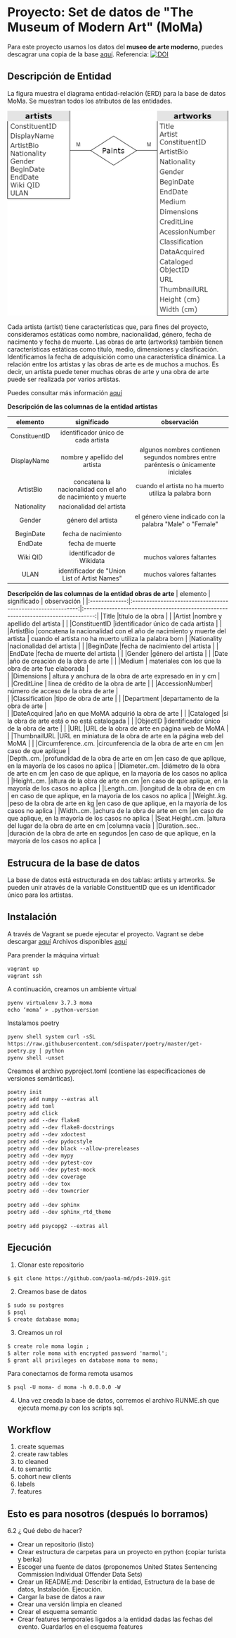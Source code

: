 # Proyecto: Set de datos de "The Museum of Modern Art" (MoMa) 
Para este proyecto usamos los datos del **museo de arte moderno**, puedes descagrar una copia de la base [aquí](https://github.com/MuseumofModernArt/collection). Referencia: [![DOI](https://zenodo.org/badge/doi/10.5281/zenodo.3524700.svg)](http://dx.doi.org/10.5281/zenodo.3524700)

## Descripción de Entidad
La figura muestra el diagrama entidad-relación (ERD) para la base de datos MoMa. Se muestran todos los atributos de las entidades.

![Alt text](results/entidad-relacion.png?raw=true "Title")

Cada artista (artist) tiene características que, para fines del proyecto, consideramos estáticas como nombre, nacionalidad, género, fecha de nacimento y fecha de muerte. Las obras de arte (artworks) también tienen características estáticas como título, medio, dimensiones y clasificación. Identificamos la fecha de adquisición como una característica dinámica.
La relación entre los artistas y las obras de arte es de muchos a muchos. Es decir, un artista puede tener muchas obras de arte y una obra de arte puede ser realizada por varios artistas.

Puedes consultar más información [aquí](https://github.com/MuseumofModernArt/collection)

**Descripción de las columnas de la entidad artistas**

|    ﻿elemento   |                         significado                         |                                     observación                                    |
|:-------------:|:-----------------------------------------------------------:|:----------------------------------------------------------------------------------:|
| ConstituentID | identificador único de cada artista                         |                                                                                    |
| DisplayName   | nombre y apellido del artista                               | algunos nombres contienen segundos nombres entre paréntesis o únicamente iniciales |
| ArtistBio     | concatena la nacionalidad con el año de nacimiento y muerte | cuando el artista no ha muerto utiliza la palabra born                             |
| Nationality   | nacionalidad del artista                                    |                                                                                    |
| Gender        | género del artista                                          | el género viene indicado con la palabra "Male" o "Female"                          |
| BeginDate     | fecha de nacimiento                                         |                                                                                    |
| EndDate       | fecha de muerte                                             |                                                                                    |
| Wiki QID      | identificador de Wikidata                                   | muchos valores faltantes                                                           |
| ULAN          | identificador de "Union List of Artist Names"               | muchos valores faltantes                                                           |

**Descripción de las columnas de la entidad obras de arte**
|    ﻿elemento   |                         significado                         |                                     observación                                    |
|:-------------:|:-----------------------------------------------------------:|:----------------------------------------------------------------------------------:|
|Title	        |título de la obra                                            |	
                          |
|Artist	        |nombre y apellido del artista                                |	
                          |
|ConstituentID   |identificador único de cada artista	                        |
                          |
|ArtistBio       |concatena la nacionalidad con el año de nacimiento y muerte del artista  | cuando el artista no ha muerto utiliza la palabra born              |
|Nationality	    |nacionalidad del artista	                                    |
                          |
|BeginDate 	      |fecha de nacimiento del artista	                            |
                          |
|EndDate 	|fecha de muerte del artista	|
                          |
|Gender 	|género del artista	|
                          |
|Date 	|año de creación de la obra de arte	|
                          |
|Medium  |	materiales con los que la obra de arte fue elaborada |	
                          |
|Dimensions |	altura y anchura de la obra de arte expresado en in y cm |	
                          |
|CreditLine  |	línea de crédito de la obra de arte	|
                          |
|AccessionNumber| 	número de acceso de la obra de arte |	
                          |
|Classification	|tipo de obra de arte	|
                          |
|Department  	|departamento de la obra de arte |	
                          |
|DateAcquired 	|año en que MoMA adquirió la obra de arte |	
                          |
|Cataloged 	|si la obra de arte está o no está catalogada	|
                          |
|ObjectID 	|identificador único de la obra de arte	|
                          |
|URL  	|URL de la obra de arte en página web de MoMA |	
                          |
|ThumbnailURL 	|URL en miniatura de la obra de arte en la página web del MoMA	|
                          |
|Circumference..cm.	|circunferencia de la obra de arte en cm	|en caso de que aplique 
                          |                                                  
|Depth..cm.   	|profundidad de la obra de arte en cm	|en caso de que aplique, en la mayoría de los casos no aplica
                          |
|Diameter..cm. 	|diámetro de la obra de arte en cm	|en caso de que aplique, en la mayoría de los casos no aplica
                          |
|Height..cm.	|altura de la obra de arte en cm	|en caso de que aplique, en la mayoría de los casos no aplica
                          |
|Length..cm. 	|longitud de la obra de en cm |	en caso de que aplique, en la mayoría de los casos no aplica
                          |
|Weight..kg. 	|peso de la obra de arte en kg	|en caso de que aplique, en la mayoría de los casos no aplica
                          |
|Width..cm.  	|achura de la obra de arte en cm	|en caso de que aplique, en la mayoría de los casos no aplica
                          |
|Seat.Height..cm. 	|altura del lugar de la obra de arte en cm	|columna vacía
                          |
|Duration..sec..	|duración de la obra de arte en segundos	|en caso de que aplique, en la mayoría de los casos no aplica
                          |



## Estrucura de la base de datos
La base de datos está estructurada en dos tablas: artists y artworks.
Se pueden unir através de la variable ConstituentID que es un identificador único para los artistas. 


## Instalación
A través de Vagrant se puede ejecutar el proyecto. 
Vagrant se debe descargar [aquí](https://www.vagrantup.com/downloads.html)
Archivos disponibles [aquí](https://github.com/ITAM-DS/programming-for-data-science-2019/tree/master/vagrant-ds)

Para prender la máquina virtual:
```
vagrant up
vagrant ssh
```

A continuación, creamos un ambiente virtual
```
pyenv virtualenv 3.7.3 moma
echo ‘moma’ > .python-version 
```
Instalamos poetry
```
pyenv shell system curl -sSL https://raw.githubusercontent.com/sdispater/poetry/master/get-poetry.py | python 
pyenv shell -unset 
```
Creamos el archivo pyproject.toml (contiene las especificaciones de versiones semánticas).
```
poetry init 
poetry add numpy --extras all 
poetry add toml
poetry add click 
poetry add --dev flake8 
poetry add --dev flake8-docstrings 
poetry add --dev xdoctest 
poetry add --dev pydocstyle 
poetry add --dev black --allow-prereleases 
poetry add --dev mypy
poetry add --dev pytest-cov 
poetry add --dev pytest-mock
poetry add --dev coverage 
poetry add --dev tox 
poetry add --dev towncrier

poetry add --dev sphinx 
poetry add --dev sphinx_rtd_theme

poetry add psycopg2 --extras all 
```

## Ejecución
1. Clonar este repositorio 
```
$ git clone https://github.com/paola-md/pds-2019.git
```
2. Creamos base de datos
```
$ sudo su postgres
$ psql 
$ create database moma;
```
3. Creamos un rol 
```
$ create role moma login ; 
$ alter role moma with encrypted password 'marmol'; 
$ grant all privileges on database moma to moma;
```
Para conectarnos de forma remota usamos
```
$ psql -U moma- d moma -h 0.0.0.0 -W
```
4. Una vez creada la base de datos, corremos el archivo
RUNME.sh que ejecuta moma.py con los scripts sql. 

## Workflow
1. create squemas
2. create raw tables
3. to cleaned
4. to semantic
5. cohort new clients
6. labels
7. features


## Esto es para nosotros (después lo borramos)
6.2 ¿ Qué debo de hacer?
* Crear un repositorio (listo)
* Crear estructura de carpetas para un proyecto en python (copiar turista y berka)
* Escoger una fuente de datos (proponemos United States Sentencing Commission Individual Offender Data Sets)
* Crear un README.md: Describir la entidad, Estructura de la base de
datos, Instalación. Ejecución.
* Cargar la base de datos a raw
* Crear una versión limpia en cleaned
* Crear el esquema semantic
* Crear features temporales ligados a la entidad dadas las fechas del
evento. Guardarlos en el esquema features
